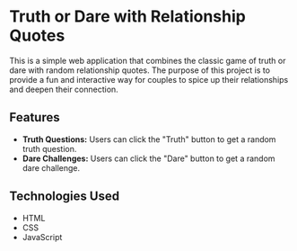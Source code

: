 # Truth or Dare with Relationship Quotes

This is a simple web application that combines the classic game of truth or dare with random relationship quotes. The purpose of this project is to provide a fun and interactive way for couples to spice up their relationships and deepen their connection.

## Features

- **Truth Questions:** Users can click the "Truth" button to get a random truth question.
- **Dare Challenges:** Users can click the "Dare" button to get a random dare challenge.

## Technologies Used

- HTML
- CSS
- JavaScript

